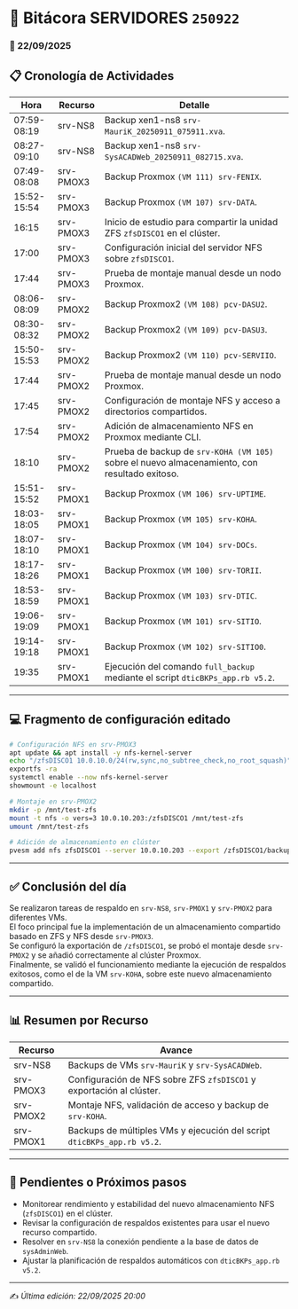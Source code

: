 # 📘 Bitácora SERVIDORES `250922`

### 📅 22/09/2025

## 📋 Cronología de Actividades

| Hora  | Recurso  | Detalle |
|-------|----------|---------|
| 07:59-08:19 | srv-NS8   | Backup xen1-ns8 `srv-MauriK_20250911_075911.xva`. |
| 08:27-09:10 | srv-NS8   | Backup xen1-ns8 `srv-SysACADWeb_20250911_082715.xva`. |
| 07:49-08:08 | srv-PMOX3 | Backup Proxmox `(VM 111) srv-FENIX`. |
| 15:52-15:54 | srv-PMOX3 | Backup Proxmox `(VM 107) srv-DATA`. |
| 16:15 | srv-PMOX3 | Inicio de estudio para compartir la unidad ZFS `zfsDISCO1` en el clúster. |
| 17:00 | srv-PMOX3 | Configuración inicial del servidor NFS sobre `zfsDISCO1`. |
| 17:44 | srv-PMOX3 | Prueba de montaje manual desde un nodo Proxmox. |
| 08:06-08:09 | srv-PMOX2 | Backup Proxmox2 `(VM 108) pcv-DASU2`. |
| 08:30-08:32 | srv-PMOX2 | Backup Proxmox2 `(VM 109) pcv-DASU3`. |
| 15:50-15:53 | srv-PMOX2 | Backup Proxmox2 `(VM 110) pcv-SERVIIO`. |
| 17:44 | srv-PMOX2 | Prueba de montaje manual desde un nodo Proxmox. |
| 17:45 | srv-PMOX2 | Configuración de montaje NFS y acceso a directorios compartidos. |
| 17:54 | srv-PMOX2 | Adición de almacenamiento NFS en Proxmox mediante CLI. |
| 18:10 | srv-PMOX2 | Prueba de backup de `srv-KOHA (VM 105)` sobre el nuevo almacenamiento, con resultado exitoso. |
| 15:51-15:52 | srv-PMOX1 | Backup Proxmox `(VM 106) srv-UPTIME`. |
| 18:03-18:05 | srv-PMOX1 | Backup Proxmox `(VM 105) srv-KOHA`. |
| 18:07-18:10 | srv-PMOX1 | Backup Proxmox `(VM 104) srv-DOCs`. |
| 18:17-18:26 | srv-PMOX1 | Backup Proxmox `(VM 100) srv-TORII`. |
| 18:53-18:59 | srv-PMOX1 | Backup Proxmox `(VM 103) srv-DTIC`. |
| 19:06-19:09 | srv-PMOX1 | Backup Proxmox `(VM 101) srv-SITIO`. |
| 19:14-19:18 | srv-PMOX1 | Backup Proxmox `(VM 102) srv-SITIO0`. |
| 19:35 | srv-PMOX1 | Ejecución del comando `full_backup` mediante el script `dticBKPs_app.rb v5.2`. |

---

## 💻 Fragmento de configuración editado

```bash
# Configuración NFS en srv-PMOX3
apt update && apt install -y nfs-kernel-server
echo "/zfsDISCO1 10.0.10.0/24(rw,sync,no_subtree_check,no_root_squash)" | tee -a /etc/exports
exportfs -ra
systemctl enable --now nfs-kernel-server
showmount -e localhost

# Montaje en srv-PMOX2
mkdir -p /mnt/test-zfs
mount -t nfs -o vers=3 10.0.10.203:/zfsDISCO1 /mnt/test-zfs
umount /mnt/test-zfs

# Adición de almacenamiento en clúster
pvesm add nfs zfsDISCO1 --server 10.0.10.203 --export /zfsDISCO1/backups --path /mnt/pve/zfsDISCO1 --content iso,vztmpl,backup --options vers=3
```

---

## ✅ Conclusión del día
Se realizaron tareas de respaldo en `srv-NS8`, `srv-PMOX1` y `srv-PMOX2` para diferentes VMs.  
El foco principal fue la implementación de un almacenamiento compartido basado en ZFS y NFS desde `srv-PMOX3`.  
Se configuró la exportación de `/zfsDISCO1`, se probó el montaje desde `srv-PMOX2` y se añadió correctamente al clúster Proxmox.  
Finalmente, se validó el funcionamiento mediante la ejecución de respaldos exitosos, como el de la VM `srv-KOHA`, sobre este nuevo almacenamiento compartido.

---

## 📊 Resumen por Recurso

| Recurso   | Avance |
|-----------|--------|
| srv-NS8   | Backups de VMs `srv-MauriK` y `srv-SysACADWeb`. |
| srv-PMOX3 | Configuración de NFS sobre ZFS `zfsDISCO1` y exportación al clúster. |
| srv-PMOX2 | Montaje NFS, validación de acceso y backup de `srv-KOHA`. |
| srv-PMOX1 | Backups de múltiples VMs y ejecución del script `dticBKPs_app.rb v5.2`. |

---

## 📌 Pendientes o Próximos pasos

- Monitorear rendimiento y estabilidad del nuevo almacenamiento NFS (`zfsDISCO1`) en el clúster.  
- Revisar la configuración de respaldos existentes para usar el nuevo recurso compartido.  
- Resolver en `srv-NS8` la conexión pendiente a la base de datos de `sysAdminWeb`.  
- Ajustar la planificación de respaldos automáticos con `dticBKPs_app.rb v5.2`.  

---

✍️ *Última edición: 22/09/2025 20:00*
